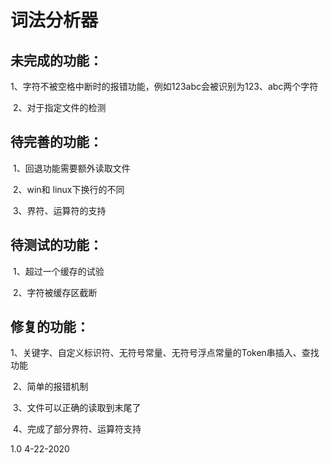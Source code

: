 # 词法分析器

## 未完成的功能：

​		1、字符不被空格中断时的报错功能，例如123abc会被识别为123、abc两个字符

​		2、对于指定文件的检测

## 待完善的功能：

​		1、回退功能需要额外读取文件

​		2、win和 linux下换行的不同

​		3、界符、运算符的支持

## 待测试的功能：

​		1、超过一个缓存的试验

​		2、字符被缓存区截断

## 修复的功能：

​		1、关键字、自定义标识符、无符号常量、无符号浮点常量的Token串插入、查找功能

​		2、简单的报错机制

​		3、文件可以正确的读取到末尾了

​		4、完成了部分界符、运算符支持

1.0   4-22-2020
